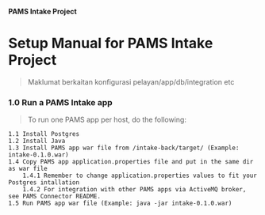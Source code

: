 **PAMS Intake Project**

# Setup Manual for PAMS Intake Project
> Maklumat berkaitan konfigurasi pelayan/app/db/integration etc


### 1.0 Run a PAMS Intake app 
> To run one PAMS app per host, do the following:

    1.1 Install Postgres
    1.2 Install Java
    1.3 Install PAMS app war file from /intake-back/target/ (Example: intake-0.1.0.war)
    1.4 Copy PAMS app application.properties file and put in the same dir as war file
        1.4.1 Remember to change application.properties values to fit your Postgres intallation 
        1.4.2 For integration with other PAMS apps via ActiveMQ broker, see PAMS Connector README.  
    1.5 Run PAMS app war file (Example: java -jar intake-0.1.0.war)
  
